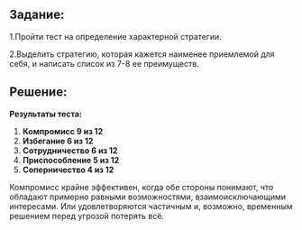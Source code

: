 ## Задание:

1.Пройти тест на определение характерной стратегии.

2.Выделить стратегию, которая кажется наименее приемлемой для себя, и написать список из 7-8 ее преимуществ.

## Решение:

**Результаты теста:**

1. **Компромисс 9 из 12**
2. **Избегание 6 из 12**
3. **Сотрудничество 6 из 12**
4. **Приспособление 5 из 12**
5. **Соперничество 4 из 12**

Компромисс крайне эффективен, когда обе стороны понимают, что обладают примерно равными возможностями, взаимоисключающими интересами. Или удовлетворяются частичным и, возможно, временным решением перед угрозой потерять всё.
